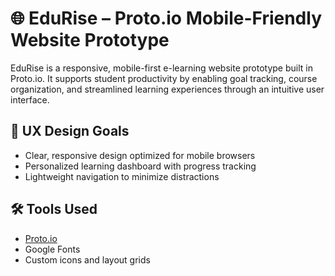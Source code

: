 # 🌐 EduRise – Proto.io Mobile-Friendly Website Prototype

EduRise is a responsive, mobile-first e-learning website prototype built in Proto.io. It supports student productivity by enabling goal tracking, course organization, and streamlined learning experiences through an intuitive user interface.

## 🎯 UX Design Goals
- Clear, responsive design optimized for mobile browsers
- Personalized learning dashboard with progress tracking
- Lightweight navigation to minimize distractions

## 🛠 Tools Used
- [Proto.io](https://proto.io)
- Google Fonts
- Custom icons and layout grids
